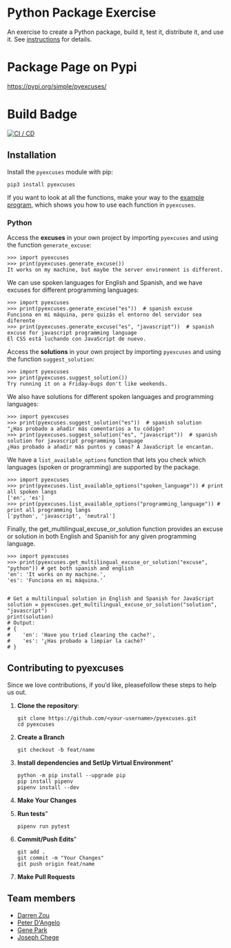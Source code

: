 # Python Package Exercise

An exercise to create a Python package, build it, test it, distribute it, and use it. See [instructions](./instructions.md) for details.

# Package Page on Pypi

https://pypi.org/simple/pyexcuses/

# Build Badge

[![CI / CD](https://github.com/software-students-fall2024/3-python-package-realoriginal/actions/workflows/build.yaml/badge.svg)](https://github.com/software-students-fall2024/3-python-package-realoriginal/actions/workflows/build.yaml)

## Installation

Install the `pyexcuses` module with pip:

```console
pip3 install pyexcuses
```

If you want to look at all the functions, make your way to the [example program](./showcase_usage.py), which shows you how to use each function in `pyexcuses`.

### Python

Access the **excuses** in your own project by importing `pyexcuses` and using the function
`generate_excuse`:

```pycon
>>> import pyexcuses
>>> print(pyexcuses.generate_excuse())
It works on my machine, but maybe the server environment is different.
```

We can use spoken languages for English and Spanish, and we have excuses for different programming languages:

```pycon
>>> import pyexcuses
>>> print(pyexcuses.generate_excuse("es"))  # spanish excuse
Funciona en mi máquina, pero quizás el entorno del servidor sea diferente
>>> print(pyexcuses.generate_excuse("es", "javascript"))  # spanish excuse for javascript programming language
El CSS está luchando con JavaScript de nuevo.
```

Access the **solutions** in your own project by importing `pyexcuses` and using the function
`suggest_solution`:

```pycon
>>> import pyexcuses
>>> print(pyexcuses.suggest_solution())
Try running it on a Friday—bugs don't like weekends.
```

We also have solutions for different spoken languages and programming languages:

```pycon
>>> import pyexcuses
>>> print(pyexcuses.suggest_solution("es"))  # spanish solution
"¿Has probado a añadir más comentarios a tu código?
>>> print(pyexcuses.suggest_solution("es", "javascript"))  # spanish solution for javascript programming language
¿Has probado a añadir más puntos y comas? A JavaScript le encantan.
```

We have a `list_available_options` function that lets you check which languages (spoken or programming) are supported by the package.

```pycon
>>> import pyexcuses
>>> print(pyexcuses.list_available_options("spoken_language")) # print all spoken langs
['en', 'es']
>>> print(pyexcuses.list_available_options("programming_language")) # print all programming langs
['python', 'javascript', 'neutral']
```

Finally, the get_multilingual_excuse_or_solution function provides an excuse or solution in both English and Spanish for any given programming language. 

```pycon
>>> import pyexcuses
>>> print(pyexcuses.get_multilingual_excuse_or_solution("excuse", "python")) # get both spanish and english
'en': 'It works on my machine.',
'es': 'Funciona en mi máquina.'


# Get a multilingual solution in English and Spanish for JavaScript
solution = pyexcuses.get_multilingual_excuse_or_solution("solution", "javascript")
print(solution)
# Output:
# {
#    'en': 'Have you tried clearing the cache?',
#    'es': '¿Has probado a limpiar la caché?'
# }
```


## Contributing to pyexcuses

Since we love contributions, if you’d like,  pleasefollow these steps to help us out.

1. **Clone the repository**:
   ```console
   git clone https://github.com/<your-username>/pyexcuses.git
   cd pyexcuses
   ```

2. **Create a Branch**
    ```console
    git checkout -b feat/name
    ```


3. **Install dependencies and SetUp Virtual Environment**"
    ```console
    python -m pip install --upgrade pip
    pip install pipenv
    pipenv install --dev
    ```

4. **Make Your Changes**

5. **Run tests**"
    ```console
    pipenv run pytest
    ```

6. **Commit/Push Edits**"
    ```console
    git add .
    git commit -m "Your Changes"
    git push origin feat/name
    ```

7. **Make Pull Requests**

## Team members

- [Darren Zou](https://github.com/darrenzou)
- [Peter D'Angelo](https://github.com/dangelo729)
- [Gene Park](https://github.com/geneparkmcs)
- [Joseph Chege](https://github.com/JosephChege4)